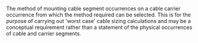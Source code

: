 ﻿The method of mounting cable segment occurrences on a cable carrier occurrence from which the method required can be selected. This is for the purpose of carrying out 'worst case' cable sizing calculations and may be a conceptual requirement rather than a statement of the physical occurrences of cable and carrier segments.